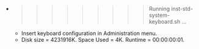* >>>>>>>>> Running inst-std-system-keyboard.sh ...
  * Insert keyboard configuration in Administration menu.
  * Disk size = 4231916K. Space Used = 4K. Runtime = 00:00:00:01.
